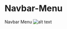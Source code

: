 # Navbar-Menu
Navbar Menu
![alt text](https://github.com/FabioMusi04/Navbar-Menu/blob/imgs/Navbar.png)
